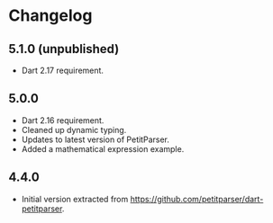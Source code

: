 # Changelog

## 5.1.0 (unpublished)

- Dart 2.17 requirement.

## 5.0.0

* Dart 2.16 requirement.
* Cleaned up dynamic typing.
* Updates to latest version of PetitParser.
* Added a mathematical expression example.

## 4.4.0

* Initial version extracted from https://github.com/petitparser/dart-petitparser.